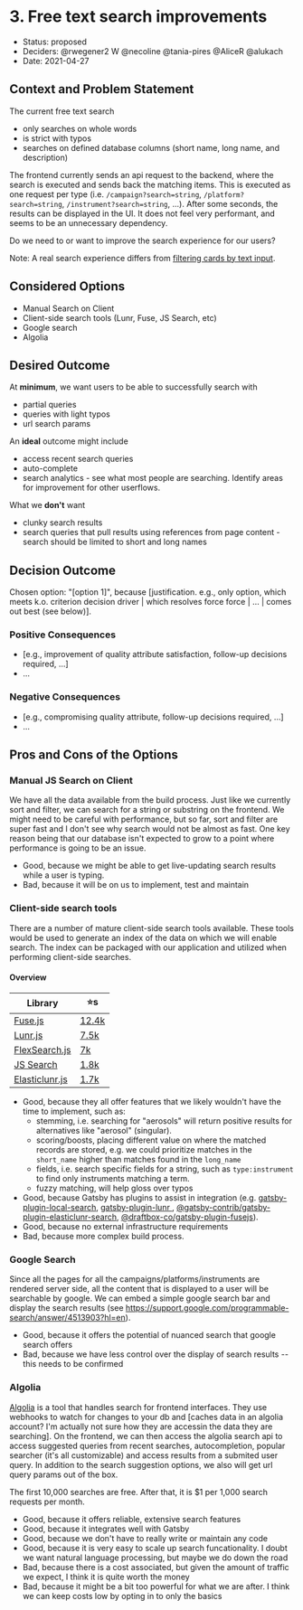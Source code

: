 # 3. Free text search improvements

- Status: proposed
- Deciders: @rwegener2 W @necoline @tania-pires @AliceR @alukach
- Date: 2021-04-27

## Context and Problem Statement

The current free text search

- only searches on whole words
- is strict with typos
- searches on defined database columns (short name, long name, and description)

The frontend currently sends an api request to the backend, where the search is executed and sends back the matching items. This is executed as one request per type (i.e. `/campaign?search=string`, `/platform?search=string`, `/instrument?search=string`, ...). After some seconds, the results can be displayed in the UI. It does not feel very performant, and seems to be an unnecessary dependency.

Do we need to or want to improve the search experience for our users?

Note: A real search experience differs from [filtering cards by text input](https://github.com/NASA-IMPACT/admg-inventory/issues/257).

## Considered Options

- Manual Search on Client
- Client-side search tools (Lunr, Fuse, JS Search, etc)
- Google search
- Algolia

## Desired Outcome

At **minimum**, we want users to be able to successfully search with

- partial queries
- queries with light typos
- url search params

An **ideal** outcome might include

- access recent search queries
- auto-complete
- search analytics - see what most people are searching. Identify areas for improvement for other userflows.

What we **don't** want

- clunky search results
- search queries that pull results using references from page content - search should be limited to short and long names

## Decision Outcome

Chosen option: "[option 1]", because [justification. e.g., only option, which meets k.o. criterion decision driver | which resolves force force | … | comes out best (see below)].

### Positive Consequences <!-- optional -->

- [e.g., improvement of quality attribute satisfaction, follow-up decisions required, …]
- …

### Negative Consequences <!-- optional -->

- [e.g., compromising quality attribute, follow-up decisions required, …]
- …

## Pros and Cons of the Options <!-- optional -->

### Manual JS Search on Client

We have all the data available from the build process. Just like we currently sort and filter, we can search for a string or substring on the frontend. We might need to be careful with performance, but so far, sort and filter are super fast and I don't see why search would not be almost as fast. One key reason being that our database isn't expected to grow to a point where performance is going to be an issue.

- Good, because we might be able to get live-updating search results while a user is typing.
- Bad, because it will be on us to implement, test and maintain

### Client-side search tools

There are a number of mature client-side search tools available. These tools would be used to generate an index of the data on which we will enable search. The index can be packaged with our application and utilized when performing client-side searches.

#### Overview

| Library                                                    | ⭐️s                                               |
| ---------------------------------------------------------- | -------------------------------------------------- |
| [Fuse.js](https://fusejs.io/)                              | [12.4k](https://github.com/krisk/fuse)             |
| [Lunr.js](https://lunrjs.com)                              | [7.5k](https://github.com/olivernn/lunr.js)        |
| [FlexSearch.js](https://github.com/nextapps-de/flexsearch) | [7k](https://github.com/nextapps-de/flexsearch)    |
| [JS Search](https://bvaughn.github.io/js-search/)          | [1.8k](https://github.com/bvaughn/js-search)       |
| [Elasticlunr.js](http://elasticlunr.com/)                  | [1.7k](https://github.com/weixsong/elasticlunr.js) |

- Good, because they all offer features that we likely wouldn't have the time to implement, such as:
  - stemming, i.e. searching for "aerosols" will return positive results for alternatives like "aerosol" (singular).
  - scoring/boosts, placing different value on where the matched records are stored, e.g. we could prioritize matches in the `short_name` higher than matches found in the `long_name`
  - fields, i.e. search specific fields for a string, such as `type:instrument` to find only instruments matching a term.
  - fuzzy matching, will help gloss over typos
- Good, because Gatsby has plugins to assist in integration (e.g. [gatsby-plugin-local-search](https://www.gatsbyjs.com/plugins/gatsby-plugin-local-search/?=flexsearch), [gatsby-plugin-lunr
  ](https://www.gatsbyjs.com/plugins/gatsby-plugin-lunr/), [@gatsby-contrib/gatsby-plugin-elasticlunr-search](https://www.gatsbyjs.com/plugins/@gatsby-contrib/gatsby-plugin-elasticlunr-search/), [@draftbox-co/gatsby-plugin-fusejs](https://www.gatsbyjs.com/plugins/@draftbox-co/gatsby-plugin-fusejs/)).
- Good, because no external infrastructure requirements
- Bad, because more complex build process.

### Google Search

Since all the pages for all the campaigns/platforms/instruments are rendered server side, all the content that is displayed to a user will be searchable by google. We can embed a simple google search bar and display the search results (see https://support.google.com/programmable-search/answer/4513903?hl=en).

- Good, because it offers the potential of nuanced search that google search offers
- Bad, because we have less control over the display of search results -- this needs to be confirmed

### Algolia

[Algolia](https://www.algolia.com/) is a tool that handles search for frontend interfaces. They use webhooks to watch for changes to your db and [caches data in an algolia account? I'm actually not sure how they are accessin the data they are searching].
On the frontend, we can then access the algolia search api to access suggested queries from recent searches, autocompletion, popular searcher (it's all customizable) and access results from a submited user query. In addition to the search suggestion options, we also will get url query params out of the box.

The first 10,000 searches are free. After that, it is $1 per 1,000 search requests per month.

- Good, because it offers reliable, extensive search features
- Good, because it integrates well with Gatsby
- Good, because we don't have to really write or maintain any code
- Good, because it is very easy to scale up search funcationality. I doubt we want natural language processing, but maybe we do down the road
- Bad, because there is a cost associated, but given the amount of traffic we expect, I think it is quite worth the money
- Bad, because it might be a bit too powerful for what we are after. I think we can keep costs low by opting in to only the basics
